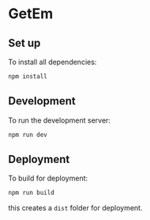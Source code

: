 # GetEm

## Set up
To install all dependencies:
```bash
npm install
```

## Development
To run the development server:
```bash
npm run dev
```

## Deployment
To build for deployment:
```bash
npm run build
```
this creates a `dist` folder for deployment.

